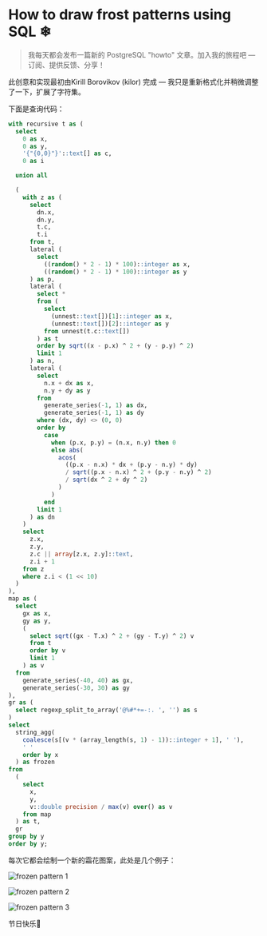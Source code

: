 # How to draw frost patterns using SQL ❄

>我每天都会发布一篇新的 PostgreSQL "howto" 文章。加入我的旅程吧 — 订阅、提供反馈、分享！

此创意和实现最初由Kirill Borovikov (kilor) 完成 — 我只是重新格式化并稍微调整了一下，扩展了字符集。

下面是查询代码：

~~~sql
with recursive t as (
  select
    0 as x,
    0 as y,
    '{"{0,0}"}'::text[] as c,
    0 as i

  union all

  (
    with z as (
      select
        dn.x,
        dn.y,
        t.c,
        t.i
      from t,
      lateral (
        select
          ((random() * 2 - 1) * 100)::integer as x,
          ((random() * 2 - 1) * 100)::integer as y
      ) as p,
      lateral (
        select *
        from (
          select
            (unnest::text[])[1]::integer as x,
            (unnest::text[])[2]::integer as y
          from unnest(t.c::text[])
        ) as t
        order by sqrt((x - p.x) ^ 2 + (y - p.y) ^ 2)
        limit 1
      ) as n,
      lateral (
        select
          n.x + dx as x,
          n.y + dy as y
        from
          generate_series(-1, 1) as dx,
          generate_series(-1, 1) as dy
        where (dx, dy) <> (0, 0)
        order by
          case
            when (p.x, p.y) = (n.x, n.y) then 0
            else abs(
              acos(
                ((p.x - n.x) * dx + (p.y - n.y) * dy)
                / sqrt((p.x - n.x) ^ 2 + (p.y - n.y) ^ 2)
                / sqrt(dx ^ 2 + dy ^ 2)
              )
            )
          end
        limit 1
      ) as dn
    )
    select
      z.x,
      z.y,
      z.c || array[z.x, z.y]::text,
      z.i + 1
    from z
    where z.i < (1 << 10)
  )
),
map as (
  select
    gx as x,
    gy as y,
    (
      select sqrt((gx - T.x) ^ 2 + (gy - T.y) ^ 2) v
      from t
      order by v
      limit 1
    ) as v
  from
    generate_series(-40, 40) as gx,
    generate_series(-30, 30) as gy
),
gr as (
  select regexp_split_to_array('@%#*+=-:. ', '') as s
)
select
  string_agg(
    coalesce(s[(v * (array_length(s, 1) - 1))::integer + 1], ' '),
    ' '
    order by x
  ) as frozen
from
  (
    select
      x,
      y,
      v::double precision / max(v) over() as v
    from map
  ) as t,
  gr
group by y
order by y;
~~~

每次它都会绘制一个新的霜花图案，此处是几个例子：

![frozen pattern 1](https://gitlab.com/postgres-ai/postgresql-consulting/postgres-howtos/-/raw/main/files/0082_01.png)

![frozen pattern 2](https://gitlab.com/postgres-ai/postgresql-consulting/postgres-howtos/-/raw/main/files/0082_02.png)

![frozen pattern 3](https://gitlab.com/postgres-ai/postgresql-consulting/postgres-howtos/-/raw/main/files/0082_03.png)

节日快乐🎅